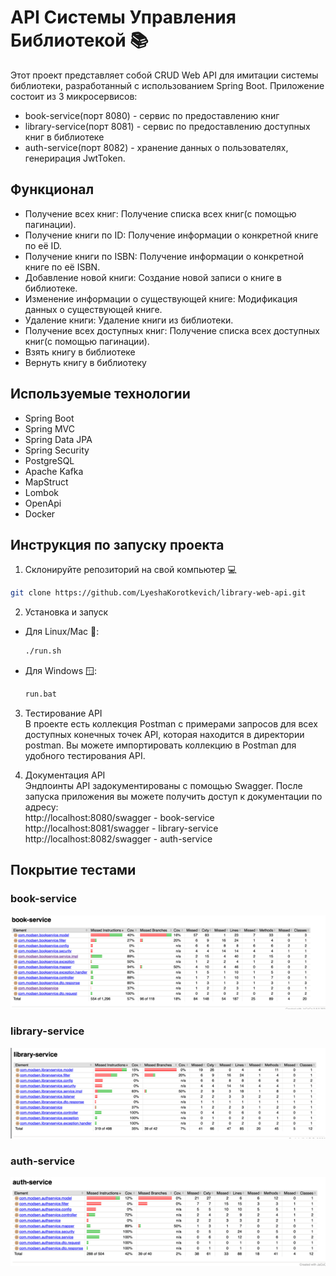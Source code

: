 # API Системы Управления Библиотекой 📚

Этот проект представляет собой CRUD Web API для имитации системы библиотеки, разработанный с использованием Spring Boot.
Приложение состоит из 3 микросервисов:
- book-service(порт 8080) - сервис по предоставлению книг
- library-service(порт 8081) - сервис по предоставлению доступных книг в библиотеке
- auth-service(порт 8082) - хранение данных о пользователях, генерирация JwtToken.

## Функционал
- Получение всех книг: Получение списка всех книг(с помощью пагинации).
- Получение книги по ID: Получение информации о конкретной книге по её ID.
- Получение книги по ISBN: Получение информации о конкретной книге по её ISBN.
- Добавление новой книги: Создание новой записи о книге в библиотеке.
- Изменение информации о существующей книге: Модификация данных о существующей книге.
- Удаление книги: Удаление книги из библиотеки.
- Получение всех доступных книг: Получение списка всех доступных книг(с помощью пагинации).
- Взять книгу в библиотеке
- Вернуть книгу в библиотеку

## Используемые технологии
- Spring Boot
- Spring MVC
- Spring Data JPA
- Spring Security
- PostgreSQL
- Apache Kafka
- MapStruct
- Lombok
- OpenApi
- Docker

## Инструкция по запуску проекта
1. Склонируйте репозиторий на свой компьютер 💻
  ```bash
  git clone https://github.com/LyeshaKorotkevich/library-web-api.git
  ```
2. Установка и запуск
* Для Linux/Mac 🍎:
  ```bash
  ./run.sh
  ```
* Для Windows 🪟:
  ```bash
  run.bat
  ```
3. Тестирование API  
  В проекте есть коллекция Postman с примерами запросов для всех доступных конечных точек API, которая находится в директории postman.
  Вы можете импортировать коллекцию в Postman для удобного тестирования API.

4. Документация API  
   Эндпоинты API задокументированы с помощью Swagger. После запуска приложения вы можете получить доступ к документации по адресу:  
   http://localhost:8080/swagger - book-service  
   http://localhost:8081/swagger - library-service  
   http://localhost:8082/swagger - auth-service

## Покрытие тестами

### book-service
![img_1.png](images/img_1.png)

### library-service
![img.png](images/img.png)

### auth-service

![img.png](images/img_2.png)
